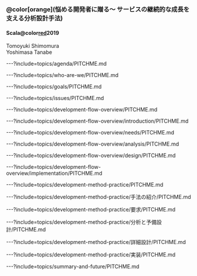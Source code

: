 ### @color[orange](悩める開発者に贈る〜 サービスの継続的な成長を支える分析設計手法)

#### Scala@color[red](Matsuri)2019

Tomoyuki Shimomura  
Yoshimasa Tanabe  

---?include=topics/agenda/PITCHME.md

---?include=topics/who-are-we/PITCHME.md

<!-- 理想とする開発チームの状態とは？ -->
---?include=topics/goals/PITCHME.md

<!-- 開発に取り巻く課題と懸念 -->
---?include=topics/issues/PITCHME.md

<!-- 開発フローについて -->
---?include=topics/development-flow-overview/PITCHME.md

---?include=topics/development-flow-overview/introduction/PITCHME.md

---?include=topics/development-flow-overview/needs/PITCHME.md

---?include=topics/development-flow-overview/analysis/PITCHME.md

---?include=topics/development-flow-overview/design/PITCHME.md

---?include=topics/development-flow-overview/implementation/PITCHME.md

<!-- 開発フローにおける実践的なアプローチ -->
---?include=topics/development-method-practice/PITCHME.md

---?include=topics/development-method-practice/手法の紹介/PITCHME.md

---?include=topics/development-method-practice/要求/PITCHME.md

---?include=topics/development-method-practice/分析と予備設計/PITCHME.md

---?include=topics/development-method-practice/詳細設計/PITCHME.md

---?include=topics/development-method-practice/実装/PITCHME.md

<!-- まとめと展望 -->
---?include=topics/summary-and-future/PITCHME.md
